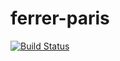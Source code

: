 # ferrer-paris
[![Build Status](https://travis-ci.org/globalbioticinteractions/ferrer-paris.svg)](https://travis-ci.org/globalbioticinteractions/ferrer-paris)
